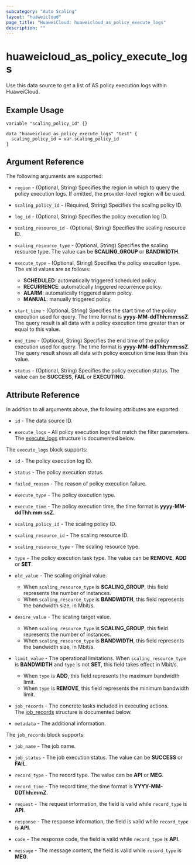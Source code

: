 ```yaml
---
subcategory: "Auto Scaling"
layout: "huaweicloud"
page_title: "HuaweiCloud: huaweicloud_as_policy_execute_logs"
description: ""
---
```


# huaweicloud_as_policy_execute_logs

Use this data source to get a list of AS policy execution logs within HuaweiCloud.

## Example Usage

```hcl
variable "scaling_policy_id" {}

data "huaweicloud_as_policy_execute_logs" "test" {
  scaling_policy_id = var.scaling_policy_id
}
```

## Argument Reference

The following arguments are supported:

* `region` - (Optional, String) Specifies the region in which to query the policy execution logs.
  If omitted, the provider-level region will be used.

* `scaling_policy_id` - (Required, String) Specifies the scaling policy ID.

* `log_id` - (Optional, String) Specifies the policy execution log ID.

* `scaling_resource_id` - (Optional, String) Specifies the scaling resource ID.

* `scaling_resource_type` - (Optional, String) Specifies the scaling resource type.
  The value can be **SCALING_GROUP** or **BANDWIDTH**.

* `execute_type` - (Optional, String) Specifies the policy execution type.  
  The valid values are as follows:
  + **SCHEDULED**: automatically triggered scheduled policy.
  + **RECURRENCE**: automatically triggered recurrence policy.
  + **ALARM**: automatically triggered alarm policy.
  + **MANUAL**: manually triggered policy.

* `start_time` - (Optional, String) Specifies the start time of the policy execution used for query. The time format is
  **yyyy-MM-ddThh:mm:ssZ**.  
  The query result is all data with a policy execution time greater than or equal to this value.

* `end_time` - (Optional, String) Specifies the end time of the policy execution used for query. The time format is
  **yyyy-MM-ddThh:mm:ssZ**.  
  The query result shows all data with policy execution time less than this value.

* `status` - (Optional, String) Specifies the policy execution status. The value can be **SUCCESS**, **FAIL**
  or **EXECUTING**.

## Attribute Reference

In addition to all arguments above, the following attributes are exported:

* `id` - The data source ID.

* `execute_logs` - All policy execution logs that match the filter parameters.  
  The [execute_logs](#as_execute_logs_attr) structure is documented below.

<a name="as_execute_logs_attr"></a>
The `execute_logs` block supports:

* `id` - The policy execution log ID.

* `status` - The policy execution status.

* `failed_reason` - The reason of policy execution failure.

* `execute_type` - The policy execution type.

* `execute_time` - The policy execution time, the time format is **yyyy-MM-ddThh:mm:ssZ**.

* `scaling_policy_id` - The scaling policy ID.

* `scaling_resource_id` - The scaling resource ID.

* `scaling_resource_type` - The scaling resource type.

* `type` - The policy execution task type. The value can be **REMOVE**, **ADD** or **SET**.

* `old_value` - The scaling original value.
  + When `scaling_resource_type` is **SCALING_GROUP**, this field represents the number of instances.
  + When `scaling_resource_type` is **BANDWIDTH**, this field represents the bandwidth size, in Mbit/s.

* `desire_value` - The scaling target value.
  + When `scaling_resource_type` is **SCALING_GROUP**, this field represents the number of instances.
  + When `scaling_resource_type` is **BANDWIDTH**, this field represents the bandwidth size, in Mbit/s.

* `limit_value` - The operational limitations. When `scaling_resource_type` is **BANDWIDTH** and `type` is not **SET**,
  this field takes effect in Mbit/s.
  + When `type` is **ADD**, this field represents the maximum bandwidth limit.
  + When `type` is **REMOVE**, this field represents the minimum bandwidth limit.

* `job_records` - The concrete tasks included in executing actions.  
  The [job_records](#as_job_records_attr) structure is documented below.

* `metadata` - The additional information.

<a name="as_job_records_attr"></a>
The `job_records` block supports:

* `job_name` - The job name.

* `job_status` - The job execution status. The value can be **SUCCESS** or **FAIL**.

* `record_type` - The record type. The value can be **API** or **MEG**.

* `record_time` - The record time, the time format is **YYYY-MM-DDThh:mmZ**.

* `request` - The request information, the field is valid while `record_type` is **API**.

* `response` - The response information, the field is valid while `record_type` is **API**.

* `code` - The response code, the field is valid while `record_type` is **API**.

* `message` - The message content, the field is valid while `record_type` is **MEG**.

